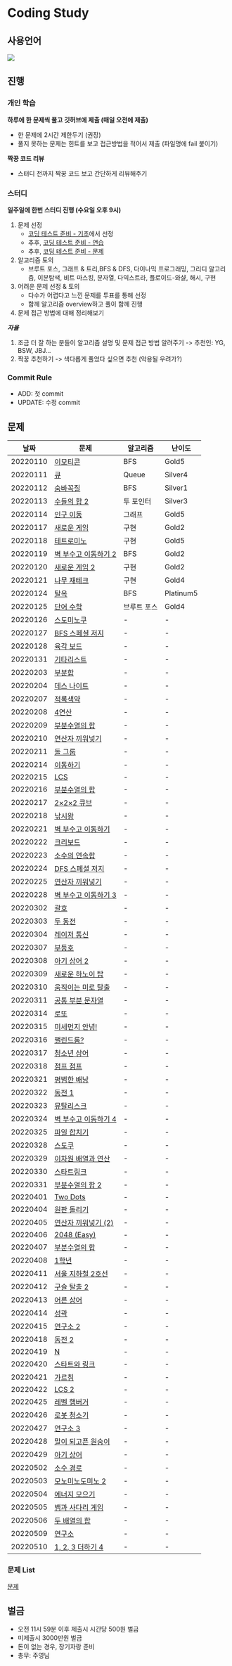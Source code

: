 # Coding Study
## 사용언어
<img src="https://img.shields.io/badge/Python-3766AB?style=flat-square&logo=Python&logoColor=white"/></a>

## 진행
### 개인 학습
**하루에 한 문제씩 풀고 깃허브에 제출 (매일 오전에 제출)**

- 한 문제에 2시간 제한두기 (권장)
- 풀지 못하는 문제는 힌트를 보고 접근방법을 적어서 제출 (파일명에 fail 붙이기)

**짝꿍 코드 리뷰**
- 스터디 전까지 짝꿍 코드 보고 간단하게 리뷰해주기

### 스터디
**일주일에 한번 스터디 진행 (수요일 오후 9시)**

1. 문제 선정
    - [코딩 테스트 준비 - 기초](https://code.plus/course/51)에서 선정
    - 추후, [코딩 테스트 준비 - 연습](https://code.plus/course/52)
    - 추후, [코딩 테스트 준비 - 문제](https://code.plus/course/53)
2. 알고리즘 토의
    - 브루트 포스, 그래프 & 트리,BFS & DFS, 다이나믹 프로그래밍, 그리디 알고리즘, 이분탐색, 비트 마스킹, 문자열, 다익스트라, 플로이드-와샬, 해시, 구현
3. 어려운 문제 선정 & 토의
    - 다수가 어렵다고 느낀 문제를 투표를 통해 선정
    - 함께 알고리즘 overview하고 풀이 함께 진행
4. 문제 접근 방법에 대해 정리해보기

**_자율_**

1. 조금 더 잘 하는 분들이 알고리즘 설명 및 문제 접근 방법 알려주기
-> 추천인: YG, BSW, JBJ...
2. 짝꿍 추천하기 -> 색다롭게 풀었다 싶으면 추천 (악용될 우려가?)

### Commit Rule
- ADD: 첫 commit
- UPDATE: 수정 commit

## 문제
|날짜|문제|알고리즘|난이도|
|---|---|-------|-|
|20220110|[이모티콘](https://www.acmicpc.net/problem/14226)|BFS|Gold5|
|20220111|[큐](https://www.acmicpc.net/problem/10845)|Queue|Silver4|
|20220112|[숨바꼭질](https://www.acmicpc.net/problem/1697)|BFS|Silver1|
|20220113|[수들의 합 2](https://www.acmicpc.net/problem/2003)|투 포인터|Silver3|
|20220114|[인구 이동](https://www.acmicpc.net/problem/16234)|그래프|Gold5|
|20220117|[새로운 게임](https://www.acmicpc.net/problem/17780)|구현|Gold2|
|20220118|[테트로미노](https://www.acmicpc.net/problem/14500)|구현|Gold5|
|20220119|[벽 부수고 이동하기 2](https://www.acmicpc.net/problem/14442)|BFS|Gold2|
|20220120|[새로운 게임 2](https://www.acmicpc.net/problem/17837)|구현|Gold2|
|20220121|[나무 재테크](https://www.acmicpc.net/problem/16235)|구현|Gold4|
|20220124|[탈옥](https://www.acmicpc.net/problem/9376)|BFS|Platinum5|
|20220125|[단어 수학](https://www.acmicpc.net/problem/1339)|브루트 포스|Gold4|
|20220126|[스도미노쿠](https://www.acmicpc.net/problem/4574)|-|-|
|20220127|[BFS 스페셜 저지](https://www.acmicpc.net/problem/16940)|-|-|
|20220128|[육각 보드](https://www.acmicpc.net/problem/12946)|-|-|
|20220131|[기타리스트](https://www.acmicpc.net/problem/1495)|-|-|
|20220203|[부분합](https://www.acmicpc.net/problem/1806)|-|-|
|20220204|[데스 나이트](https://www.acmicpc.net/problem/16948)|-|-|
|20220207|[적록색약](https://www.acmicpc.net/problem/10026)|-|-|
|20220208|[4연산](https://www.acmicpc.net/problem/14395)|-|-|
|20220209|[부분수열의 합](https://www.acmicpc.net/problem/1182)|-|-|
|20220210|[연산자 끼워넣기](https://www.acmicpc.net/problem/14888)|-|-|
|20220211|[돌 그룹](https://www.acmicpc.net/problem/12886)|-|-|
|20220214|[이동하기](https://www.acmicpc.net/problem/11048)|-|-|
|20220215|[LCS](https://www.acmicpc.net/problem/9251)|-|-|
|20220216|[부분수열의 합](https://www.acmicpc.net/problem/14225)|-|-|
|20220217|[2×2×2 큐브](https://www.acmicpc.net/problem/16939)|-|-|
|20220218|[낚시왕](https://www.acmicpc.net/problem/17143)|-|-|
|20220221|[벽 부수고 이동하기](https://www.acmicpc.net/problem/2206)|-|-|
|20220222|[크리보드](https://www.acmicpc.net/problem/11058)|-|-|
|20220223|[소수의 연속합](https://www.acmicpc.net/problem/1644)|-|-|
|20220224|[DFS 스페셜 저지](https://www.acmicpc.net/problem/16964)|-|-|
|20220225|[연산자 끼워넣기](https://www.acmicpc.net/problem/14888)|-|-|
|20220228|[벽 부수고 이동하기 3](https://www.acmicpc.net/problem/16933)|-|-|
|20220302|[괄호](https://www.acmicpc.net/problem/10422)|-|-|
|20220303|[두 동전](https://www.acmicpc.net/problem/16197)|-|-|
|20220304|[레이저 통신](https://www.acmicpc.net/problem/6087)|-|-|
|20220307|[부등호](https://www.acmicpc.net/problem/2529)|-|-|
|20220308|[아기 상어 2](https://www.acmicpc.net/problem/17086)|-|-|
|20220309|[새로운 하노이 탑](https://www.acmicpc.net/problem/12906)|-|-|
|20220310|[움직이는 미로 탈출](https://www.acmicpc.net/problem/16954)|-|-|
|20220311|[공통 부분 문자열](https://www.acmicpc.net/problem/5582)|-|-|
|20220314|[로또](https://www.acmicpc.net/problem/6603)|-|-|
|20220315|[미세먼지 안녕!](https://www.acmicpc.net/problem/17144)|-|-|
|20220316|[팰린드롬?](https://www.acmicpc.net/problem/10942)|-|-|
|20220317|[청소년 상어](https://www.acmicpc.net/problem/19236)|-|-|
|20220318|[점프 점프](https://www.acmicpc.net/problem/11060)|-|-|
|20220321|[평범한 배낭](https://www.acmicpc.net/problem/12865)|-|-|
|20220322|[동전 1](https://www.acmicpc.net/problem/2293)|-|-|
|20220323|[뮤탈리스크](https://www.acmicpc.net/problem/12869)|-|-|
|20220324|[벽 부수고 이동하기 4](https://www.acmicpc.net/problem/16946)|-|-|
|20220325|[파일 합치기](https://www.acmicpc.net/problem/11066)|-|-|
|20220328|[스도쿠](https://www.acmicpc.net/problem/2580)|-|-|
|20220329|[이차원 배열과 연산](https://www.acmicpc.net/problem/17140)|-|-|
|20220330|[스타트링크](https://www.acmicpc.net/problem/5014)|-|-|
|20220331|[부분수열의 합 2](https://www.acmicpc.net/problem/1208)|-|-|
|20220401|[Two Dots](https://www.acmicpc.net/problem/16929)|-|-|
|20220404|[원판 돌리기](https://www.acmicpc.net/problem/17822)|-|-|
|20220405|[연산자 끼워넣기 (2)](https://www.acmicpc.net/problem/15658)|-|-|
|20220406|[2048 (Easy)](https://www.acmicpc.net/problem/12100)|-|-|
|20220407|[부분수열의 합](https://www.acmicpc.net/problem/14225)|-|-|
|20220408|[1학년](https://www.acmicpc.net/problem/5557)|-|-|
|20220411|[서울 지하철 2호선](https://www.acmicpc.net/problem/16947)|-|-|
|20220412|[구슬 탈출 2](https://www.acmicpc.net/problem/13460)|-|-|
|20220413|[어른 상어](https://www.acmicpc.net/problem/19237)|-|-|
|20220414|[성곽](https://www.acmicpc.net/problem/2234)|-|-|
|20220415|[연구소 2](https://www.acmicpc.net/problem/17141)|-|-|
|20220418|[동전 2](https://www.acmicpc.net/problem/2294)|-|-|
|20220419|[N](https://www.acmicpc.net/problem/9663)|-|-|
|20220420|[스타트와 링크](https://www.acmicpc.net/problem/14889)|-|-|
|20220421|[가르침](https://www.acmicpc.net/problem/1062)|-|-|
|20220422|[LCS 2](https://www.acmicpc.net/problem/9252)|-|-|
|20220425|[레벨 햄버거](https://www.acmicpc.net/problem/16974)|-|-|
|20220426|[로봇 청소기](https://www.acmicpc.net/problem/4991)|-|-|
|20220427|[연구소 3](https://www.acmicpc.net/problem/17142)|-|-|
|20220428|[말이 되고픈 원숭이](https://www.acmicpc.net/problem/1600)|-|-|
|20220429|[아기 상어](https://www.acmicpc.net/problem/16236)|-|-|
|20220502|[소수 경로](https://www.acmicpc.net/problem/1963)|-|-|
|20220503|[모노미노도미노 2](https://www.acmicpc.net/problem/20061)|-|-|
|20220504|[에너지 모으기](https://www.acmicpc.net/problem/16198)|-|-|
|20220505|[뱀과 사다리 게임](https://www.acmicpc.net/problem/16928)|-|-|
|20220506|[두 배열의 합](https://www.acmicpc.net/problem/2143)|-|-|
|20220509|[연구소](https://www.acmicpc.net/problem/14502)|-|-|
|20220510|[1, 2, 3 더하기 4](https://www.acmicpc.net/problem/15989)|-|-|


### 문제 List
[문제](https://docs.google.com/spreadsheets/d/1HB-H5YorJx05V62E1iDByEzAz_CVVegR_wYyMb3opV4/edit#gid=0)

## 벌금
+ 오전 11시 59분 이후 제출시 시간당 500원 벌금
+ 미제출시 3000만원 벌금 
+ 돈이 없는 경우, 장기자랑 준비
+ 총무: 주영님
